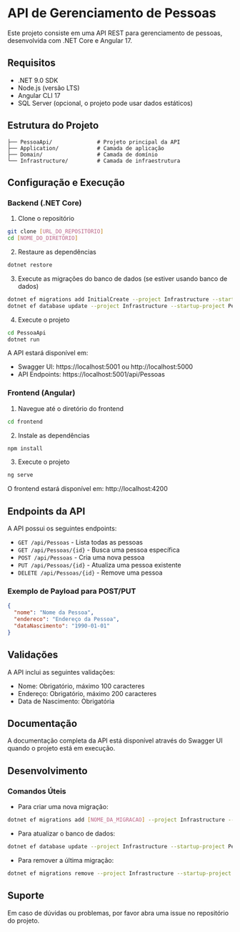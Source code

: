 # API de Gerenciamento de Pessoas

Este projeto consiste em uma API REST para gerenciamento de pessoas, desenvolvida com .NET Core e Angular 17.

## Requisitos

- .NET 9.0 SDK
- Node.js (versão LTS)
- Angular CLI 17
- SQL Server (opcional, o projeto pode usar dados estáticos)

## Estrutura do Projeto

```
├── PessoaApi/              # Projeto principal da API
├── Application/            # Camada de aplicação
├── Domain/                 # Camada de domínio
└── Infrastructure/         # Camada de infraestrutura
```

## Configuração e Execução

### Backend (.NET Core)

1. Clone o repositório
```bash
git clone [URL_DO_REPOSITÓRIO]
cd [NOME_DO_DIRETÓRIO]
```

2. Restaure as dependências
```bash
dotnet restore
```

3. Execute as migrações do banco de dados (se estiver usando banco de dados)
```bash
dotnet ef migrations add InitialCreate --project Infrastructure --startup-project PessoaApi
dotnet ef database update --project Infrastructure --startup-project PessoaApi
```

4. Execute o projeto
```bash
cd PessoaApi
dotnet run
```

A API estará disponível em:
- Swagger UI: https://localhost:5001 ou http://localhost:5000
- API Endpoints: https://localhost:5001/api/Pessoas

### Frontend (Angular)

1. Navegue até o diretório do frontend
```bash
cd frontend
```

2. Instale as dependências
```bash
npm install
```

3. Execute o projeto
```bash
ng serve
```

O frontend estará disponível em: http://localhost:4200

## Endpoints da API

A API possui os seguintes endpoints:

- `GET /api/Pessoas` - Lista todas as pessoas
- `GET /api/Pessoas/{id}` - Busca uma pessoa específica
- `POST /api/Pessoas` - Cria uma nova pessoa
- `PUT /api/Pessoas/{id}` - Atualiza uma pessoa existente
- `DELETE /api/Pessoas/{id}` - Remove uma pessoa

### Exemplo de Payload para POST/PUT

```json
{
  "nome": "Nome da Pessoa",
  "endereco": "Endereço da Pessoa",
  "dataNascimento": "1990-01-01"
}
```

## Validações

A API inclui as seguintes validações:

- Nome: Obrigatório, máximo 100 caracteres
- Endereço: Obrigatório, máximo 200 caracteres
- Data de Nascimento: Obrigatória

## Documentação

A documentação completa da API está disponível através do Swagger UI quando o projeto está em execução.

## Desenvolvimento

### Comandos Úteis

- Para criar uma nova migração:
```bash
dotnet ef migrations add [NOME_DA_MIGRACAO] --project Infrastructure --startup-project PessoaApi
```

- Para atualizar o banco de dados:
```bash
dotnet ef database update --project Infrastructure --startup-project PessoaApi
```

- Para remover a última migração:
```bash
dotnet ef migrations remove --project Infrastructure --startup-project PessoaApi
```

## Suporte

Em caso de dúvidas ou problemas, por favor abra uma issue no repositório do projeto. 